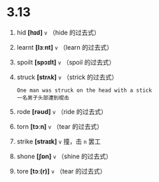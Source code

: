 # 3.13








1. hid **[hɪd]** `v` （hide 的过去式）

2. learnt **[lɜːnt]** `v` （learn 的过去式）

3. spoilt **[spɔɪlt]** `v` （spoil 的过去式）

4. struck **[strʌk]** `v` （strick 的过去式）
    ```
    One man was struck on the head with a stick
    一名男子头部遭到棍击
    ```

5. rode **[rəʊd]** `v` （ride 的过去式）

6. torn **[tɔːn]** `v` （tear 的过去式）

7. strike **[straɪk]** `v` 撞，击 `n` 罢工

8. shone **[ʃɒn]** `v` （shine 的过去式）

9. tore **[tɔː(r)]** `v` （tear 的过去式）
